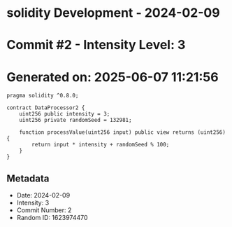 ﻿# solidity Development - 2024-02-09
# Commit #2 - Intensity Level: 3
# Generated on: 2025-06-07 11:21:56
```solidity
pragma solidity ^0.8.0;

contract DataProcessor2 {
    uint256 public intensity = 3;
    uint256 private randomSeed = 132981;

    function processValue(uint256 input) public view returns (uint256) {
        return input * intensity + randomSeed % 100;
    }
}
```
## Metadata
- Date: 2024-02-09
- Intensity: 3
- Commit Number: 2
- Random ID: 1623974470
